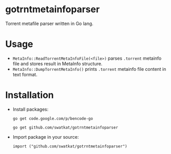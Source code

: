 gotrntmetainfoparser
====================

Torrent metafile parser written in Go lang.

Usage
====================
* `MetaInfo::ReadTorrentMetaInfoFile(<file>)` parses `.torrent` metainfo file and stores result in MetaInfo structure.
* `MetaInfo::DumpTorrentMetaInfo()` prints `.torrent` metainfo file content in text format.

Installation
====================
* Install packages:

    `go get code.google.com/p/bencode-go`

    `go get github.com/swatkat/gotrntmetainfoparser`

* Import package in your source:

    `import ("github.com/swatkat/gotrntmetainfoparser")`

